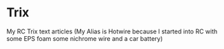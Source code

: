 # Trix
My RC Trix text articles
(My Alias is Hotwire because I started into RC with some EPS foam some nichrome wire and a car battery)
